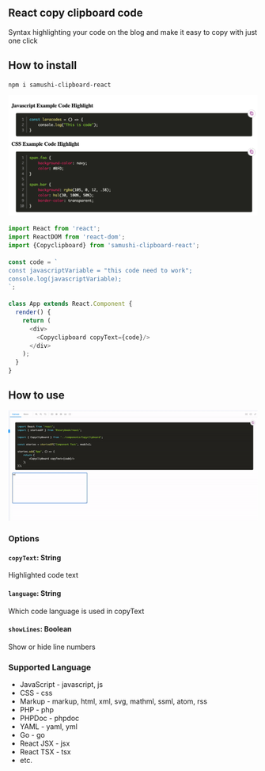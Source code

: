 ## React copy clipboard code

Syntax highlighting your code on the blog and make it easy to copy with just one click

## How to install

``` 
npm i samushi-clipboard-react
```

![Example](https://raw.githubusercontent.com/samushi/clipboard-react/main/src/assets/code-example-2.png)
<br />

```js
import React from 'react';
import ReactDOM from 'react-dom';
import {Copyclipboard} from 'samushi-clipboard-react';

const code = `
const javascriptVariable = "this code need to work";
console.log(javascriptVariable);
`;

class App extends React.Component {
  render() {
    return (
      <div>
        <Copyclipboard copyText={code}/>
      </div>
    );
  }
}
```
## How to use
![How to use](https://raw.githubusercontent.com/samushi/clipboard-react/main/src/assets/copy-code.gif)

### Options
#### `copyText`: String
Highlighted code text

#### `language`: String
Which code language is used in copyText

#### `showLines`: Boolean
Show or hide line numbers

### Supported Language

 - JavaScript - javascript, js
 - CSS - css
 - Markup - markup, html, xml, svg, mathml, ssml, atom, rss
 - PHP - php
 - PHPDoc - phpdoc
 - YAML - yaml, yml
 - Go - go
 - React JSX - jsx
 - React TSX - tsx
 - etc.

 